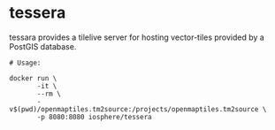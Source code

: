 # tessera

tessara provides a tilelive server for hosting vector-tiles provided
by a PostGIS database.


```
# Usage:

docker run \
       -it \
       --rm \
       -v$(pwd)/openmaptiles.tm2source:/projects/openmaptiles.tm2source \
       -p 8080:8080 iosphere/tessera
```
